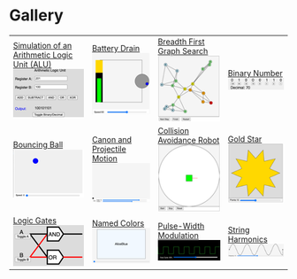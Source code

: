 # Gallery

|     |     |     |     |
| --- | --- | --- | --- |
| [Simulation of an Arithmetic Logic Unit (ALU)](../alu) ![thumbnail](./thumbnails/alu.png) | [Battery Drain](../battery-drain) ![thumbnail](./thumbnails/battery-drain.png) | [Breadth First Graph Search](../bfs) ![thumbnail](./thumbnails/bfs.png) | [Binary Number](../binary-number) ![thumbnail](./thumbnails/binary-number.png) |
| [Bouncing Ball](../bouncing-ball) ![thumbnail](./thumbnails/bouncing-ball.png) | [Canon and Projectile Motion](../canon) ![thumbnail](./thumbnails/canon.png) | [Collision Avoidance Robot](../collision-avoidance-robot) ![thumbnail](./thumbnails/collision-avoidance-robot.png) | [Gold Star](../gold-star) ![thumbnail](./thumbnails/gold-star.png) |
| [Logic Gates](../logic-gates) ![thumbnail](./thumbnails/logic-gates.png) | [Named Colors](../named-colors) ![thumbnail](./thumbnails/named-colors.png) | [Pulse-Width Modulation](../pwm) ![thumbnail](./thumbnails/pwm.png) | [String Harmonics](../string-harmonics) ![thumbnail](./thumbnails/string-harmonics.png) |
